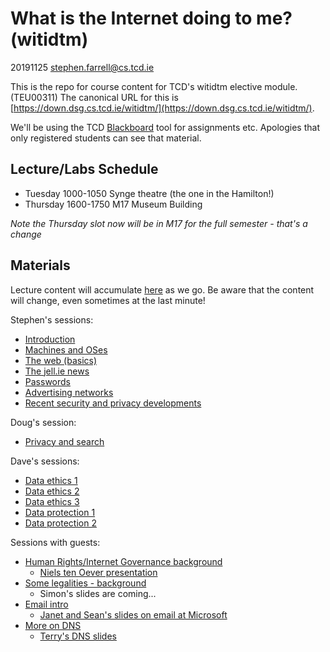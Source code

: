 # What is the Internet doing to me? (witidtm)

20191125 stephen.farrell@cs.tcd.ie

This is the repo for course content for TCD's witidtm elective module.
(TEU00311) The canonical URL for this is
[https://down.dsg.cs.tcd.ie/witidtm/](https://down.dsg.cs.tcd.ie/witidtm/).

We'll be using the TCD
[Blackboard](https://tcd.blackboard.com/webapps/blackboard/execute/courseMain?course_id=_56807_1)
tool for assignments etc. Apologies that only registered students can see that
material.

## Lecture/Labs Schedule

- Tuesday 1000-1050 Synge theatre (the one in the Hamilton!)
- Thursday 1600-1750 M17 Museum Building

*Note the Thursday slot now will be in M17 for the full
semester - that's a change*

## Materials

Lecture content will accumulate [here](./lectures) as we go.
Be aware that the content will change, even sometimes at the last minute!

Stephen's sessions:

- [Introduction](lectures/100-intro.pdf)
- [Machines and OSes](lectures/150-machines.pdf)
- [The web (basics)](lectures/200-web.pdf)
- [The jell.ie news](lectures/300-jellie.pdf)
- [Passwords](lectures/400-passwords.pdf)
- [Advertising networks](lectures/600-ads.pdf)
- [Recent security and privacy developments](lectures/1400-pm.pdf)

Doug's session:

- [Privacy and search](lectures/700-doug.pdf)

Dave's sessions:

- [Data ethics 1](lectures/800-ethics.pdf)
- [Data ethics 2](lectures/1000-ethics.pdf)
- [Data ethics 3](lectures/1001-ethics.pdf)
- [Data protection 1](lectures/1200-dataprot.pdf)
- [Data protection 2](lectures/1201-dataprot.pdf)

Sessions with guests:

- [Human Rights/Internet Governance background](lectures/500-hr.pdf)
    - [Niels ten Oever presentation](lectures/500-niels.pdf)
- [Some legalities - background](lectures/900-law.pdf)
    - Simon's slides are coming...
- [Email intro](lectures/1100-mail.pdf)
    - [Janet and Sean's slides on email at Microsoft](lectures/1101-mail.pdf)
- [More on DNS](lectures/1300-dns.pdf)
    - [Terry's DNS slides](lectures/1500-dns.pdf)





